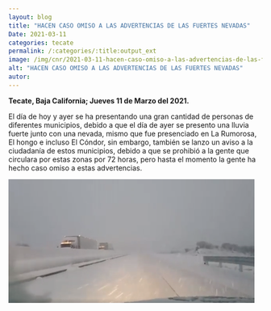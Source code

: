 ```yaml
---
layout: blog
title: "HACEN CASO OMISO A LAS ADVERTENCIAS DE LAS FUERTES NEVADAS"
Date: 2021-03-11
categories: tecate
permalink: /:categories/:title:output_ext
image: /img/cnr/2021-03-11-hacen-caso-omiso-a-las-advertencias-de-las-fuerte-nevadas.PNG
alt: "HACEN CASO OMISO A LAS ADVERTENCIAS DE LAS FUERTES NEVADAS"
autor:
---
```


**Tecate, Baja California; Jueves 11 de Marzo del 2021.** 

El día de hoy y ayer se ha presentando una gran cantidad de personas de diferentes municipios, debido a que el día de ayer se presento una lluvia fuerte junto con una nevada, mismo que fue presenciado en La Rumorosa, El hongo e incluso El Cóndor, sin embargo, también se lanzo un aviso a la ciudadanía de estos municipios, debido a que se prohibió a la gente que circulara por estas zonas por 72 horas, pero hasta el momento la gente ha hecho caso omiso a estas advertencias.

<div id="carouselExampleSlidesOnly" class="carousel slide" data-ride="carousel">
  <div class="carousel-inner">
    <div class="carousel-item active">
       <img class="d-block w-100" src="/img/cnr/2021-03-11-hacen-caso-omiso-a-las-advertencias-de-las-fuerte-nevadas.PNG" loading="lazy"  alt="HACEN CASO OMISO A LAS ADVERTENCIAS DE LAS FUERTES NEVADAS">
    </div>
  </div>
</div>